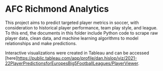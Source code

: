 # AFC Richmond Analytics

This project aims to predict targeted player metrics in soccer,
with consideration to historical player performance, team play style, and league.
To this end, the documents in this folder include Python code to scrape raw player data,
clean data, and machine learning algorithms to model relationships and make predictions.

Interactive visualizations were created in Tableau and can be accessed [here]https://public.tableau.com/app/profile/dan.hislop/viz/2021-22PlayerPredictionsforEuropesBig5FootballLeagues/PlayerViewer.
